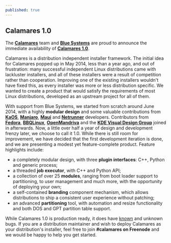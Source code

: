 ```yaml
---
published: true
---
```


## Calamares 1.0

The [**Calamares**](http://calamares.io) team and [**Blue Systems**](http://www.blue-systems.com/) are proud to announce the immediate availability of [**Calamares 1.0**](https://github.com/calamares/calamares/releases/tag/v1.0).

Calamares is a distribution independent installer framework.
The initial idea for Calamares popped up in May 2014, less than a year ago, and out of frustration: many successful independent Linux distributions came with lackluster installers, and all of these installers were a result of competition rather than cooperation. Improving one of the existing installers wouldn't have fixed this, as every installer was more or less distribution specific. We wanted to create a product that would satisfy the requirements of most Linux distributions, developed as an upstream project for all of them.

With support from Blue Systems, we started from scratch around June 2014, with a highly **modular design** and some valuable contributions from [**KaOS**](http://kaosx.us/), [**Manjaro**](https://manjaro.github.io/), [**Maui**](http://www.maui-project.org/) and [**Netrunner**](http://www.netrunner-os.com/) developers. Contributors from [**Fedora**](https://getfedora.org/), [**BBQLinux**](http://bbqlinux.org/), [**OpenMandriva**](https://openmandriva.org/) and the [**KDE Visual Design Group**](https://vdesign.kde.org/) joined in afterwards.
Now, a little over half a year of design and development frenzy later, we choose to call it 1.0. While there is still room for improvement, we have decided that the first development iteration is done, and we are presenting a modest yet feature-complete product.
Feature highlights include:
- a completely modular design, with three **plugin interfaces**: C++, Python and generic process;
- a threaded **job executor**, with C++ and Python API;
- a collection of over 25 **modules**, ranging from boot loader support to partitioning, to user management and much more, with the opportunity of deploying your own;
- a self-contained **branding** component mechanism, which allows distributions to ship a consistent user experience without patching;
- an advanced **partitioning** tool, with automation and resize functionality and both DOS and GPT partition table support.

While Calamares 1.0 is production ready, it does have [known](http://calamares.io/bugs/) and unknown bugs. If you are a distribution maintainer and wish to deploy Calamares as your distribution's installer, feel free to join **#calamares on Freenode** and we would be happy to help you get started.